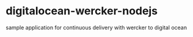digitalocean-wercker-nodejs
===========================

sample application for continuous delivery with wercker to digital ocean
